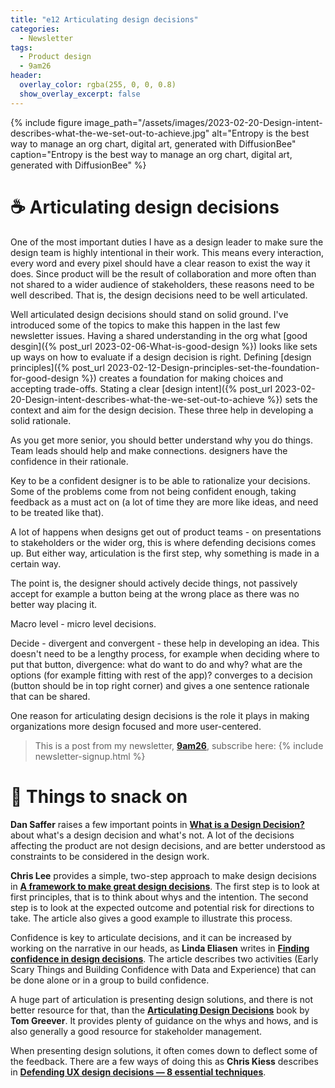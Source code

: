 ```yaml
---
title: "e12 Articulating design decisions"
categories:
  - Newsletter
tags:
  - Product design
  - 9am26
header:
  overlay_color: rgba(255, 0, 0, 0.8)
  show_overlay_excerpt: false
---
```


{% include figure image_path="/assets/images/2023-02-20-Design-intent-describes-what-the-we-set-out-to-achieve.jpg" alt="Entropy is the best way to manage an org chart, digital art, generated with DiffusionBee" caption="Entropy is the best way to manage an org chart, digital art, generated with DiffusionBee" %}

# ☕  Articulating design decisions

One of the most important duties I have as a design leader to make sure the design team is highly intentional in their work. This means every interaction, every word and every pixel should have a clear reason to exist the way it does. Since product will be the result of collaboration and more often than not shared to a wider audience of stakeholders, these reasons need to be well described. That is, the design decisions need to be well articulated.

Well articulated design decisions should stand on solid ground. I've introduced some of the topics to make this happen in the last few newsletter issues. Having a shared understanding in the org what [good desgin]({% post_url 2023-02-06-What-is-good-design %}) looks like sets up ways on how to evaluate if a design decision is right. Defining [design principles]({% post_url 2023-02-12-Design-principles-set-the-foundation-for-good-design %}) creates a foundation for making choices and accepting trade-offs. Stating a clear [design intent]({% post_url 2023-02-20-Design-intent-describes-what-the-we-set-out-to-achieve %}) sets the context and aim for the design decision. These three help in developing a solid rationale.

As you get more senior, you should better understand why you do things. Team leads should help and make connections.
designers have the confidence in their rationale.

Key to be a confident designer is to be able to rationalize your decisions. Some of the problems come from not being confident enough, taking feedback as a must act on (a lot of time they are more like ideas, and need to be treated like that). 

A lot of happens when designs get out of product teams - on presentations to stakeholders or the wider org, this is where defending decisions comes up. But either way, articulation is the first step, why something is made in a certain way.

The point is, the designer should actively decide things, not passively accept for example a button being at the wrong place as there was no better way placing it.


Macro level - micro level decisions.

Decide - divergent and convergent - these help in developing an idea. This doesn't need to be a lengthy process, for example when deciding where to put that button, divergence: what do want to do and why? what are the options (for example fitting with rest of the app)? converges to a decision (button should be in top right corner) and gives a one sentence rationale that can be shared.

One reason for articulating design decisions is the role it plays in making organizations more design focused and more user-centered. 

> This is a post from my newsletter, **[9am26](https://polgarp.com/categories/newsletter/)**, subscribe here:
> {% include newsletter-signup.html %}

# 🍪 Things to snack on

**Dan Saffer** raises a few important points in **[What is a Design Decision?](https://odannyboy.medium.com/what-is-a-design-decision-21fb7fb17089)** about what's a design decision and what's not. A lot of the decisions affecting the product are not design decisions, and are better understood as constraints to be considered in the design work.

**Chris Lee** provides a simple, two-step approach to make design decisions in **[A framework to make great design decisions](https://uxdesign.cc/a-framework-to-make-great-design-decisions-ce4a366bf3e1)**. The first step is to look at first principles, that is to think about whys and the intention. The second step is to look at the expected outcome and potential risk for directions to take. The article also gives a good example to illustrate this process.

Confidence is key to articulate decisions, and it can be increased by working on the narrative in our heads, as **Linda Eliasen** writes in **[Finding confidence in design decisions](https://www.figma.com/blog/finding-confidence-in-design-decisions/)**. The article describes two activities (Early Scary Things and Building Confidence with Data and Experience) that can be done alone or in a group to build confidence.

A huge part of articulation is presenting design solutions, and there is not better resource for that, than the **[Articulating Design Decisions](https://www.oreilly.com/library/view/articulating-design-decisions/9781491921555/)** book by **Tom Greever**. It provides plenty of guidance on the whys and hows, and is also generally a good resource for stakeholder management. 

When presenting design solutions, it often comes down to deflect some of the feedback. There are a few ways of doing this as **Chris Kiess** describes in **[Defending UX design decisions — 8 essential techniques](http://chriskiess.net/defending-ux-design-decisions-8-essential-techniques/)**. 